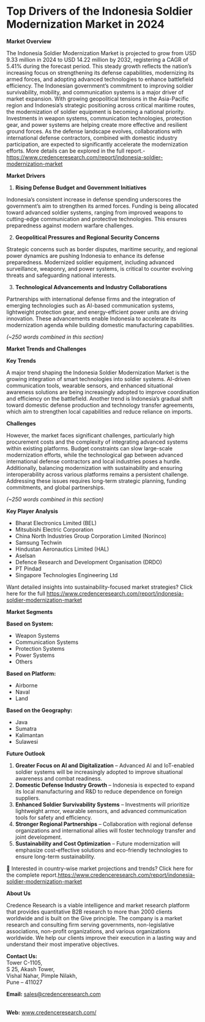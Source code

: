 # Top Drivers of the Indonesia Soldier Modernization Market in 2024


<p><strong>Market Overview</strong></p>
<p>The Indonesia Soldier Modernization Market is projected to grow from USD 9.33 million in 2024 to USD 14.22 million by 2032, registering a CAGR of 5.41% during the forecast period. This steady growth reflects the nation&rsquo;s increasing focus on strengthening its defense capabilities, modernizing its armed forces, and adopting advanced technologies to enhance battlefield efficiency. The Indonesian government&rsquo;s commitment to improving soldier survivability, mobility, and communication systems is a major driver of market expansion. With growing geopolitical tensions in the Asia-Pacific region and Indonesia&rsquo;s strategic positioning across critical maritime routes, the modernization of soldier equipment is becoming a national priority. Investments in weapon systems, communication technologies, protection gear, and power systems are helping create more effective and resilient ground forces. As the defense landscape evolves, collaborations with international defense contractors, combined with domestic industry participation, are expected to significantly accelerate the modernization efforts. More details can be explored in the full report.-<a href="https://www.credenceresearch.com/report/indonesia-soldier-modernization-market">https://www.credenceresearch.com/report/indonesia-soldier-modernization-market</a></p>
<p><strong>Market Drivers</strong></p>
<ol>
<li><strong> Rising Defense Budget and Government Initiatives</strong></li>
</ol>
<p>Indonesia&rsquo;s consistent increase in defense spending underscores the government&rsquo;s aim to strengthen its armed forces. Funding is being allocated toward advanced soldier systems, ranging from improved weapons to cutting-edge communication and protective technologies. This ensures preparedness against modern warfare challenges.</p>
<ol start="2">
<li><strong> Geopolitical Pressures and Regional Security Concerns</strong></li>
</ol>
<p>Strategic concerns such as border disputes, maritime security, and regional power dynamics are pushing Indonesia to enhance its defense preparedness. Modernized soldier equipment, including advanced surveillance, weaponry, and power systems, is critical to counter evolving threats and safeguarding national interests.</p>
<ol start="3">
<li><strong> Technological Advancements and Industry Collaborations</strong></li>
</ol>
<p>Partnerships with international defense firms and the integration of emerging technologies such as AI-based communication systems, lightweight protection gear, and energy-efficient power units are driving innovation. These advancements enable Indonesia to accelerate its modernization agenda while building domestic manufacturing capabilities.</p>
<p><em>(~250 words combined in this section)</em></p>
<p><strong>Market Trends and Challenges</strong></p>
<p><strong>Key Trends</strong></p>
<p>A major trend shaping the Indonesia Soldier Modernization Market is the growing integration of smart technologies into soldier systems. AI-driven communication tools, wearable sensors, and enhanced situational awareness solutions are being increasingly adopted to improve coordination and efficiency on the battlefield. Another trend is Indonesia&rsquo;s gradual shift toward domestic defense production and technology transfer agreements, which aim to strengthen local capabilities and reduce reliance on imports.</p>
<p><strong>Challenges</strong></p>
<p>However, the market faces significant challenges, particularly high procurement costs and the complexity of integrating advanced systems within existing platforms. Budget constraints can slow large-scale modernization efforts, while the technological gap between advanced international defense contractors and local industries poses a hurdle. Additionally, balancing modernization with sustainability and ensuring interoperability across various platforms remains a persistent challenge. Addressing these issues requires long-term strategic planning, funding commitments, and global partnerships.</p>
<p><em>(~250 words combined in this section)</em></p>
<p><strong>Key Player Analysis</strong></p>
<ul>
<li>Bharat Electronics Limited (BEL)</li>
<li>Mitsubishi Electric Corporation</li>
<li>China North Industries Group Corporation Limited (Norinco)</li>
<li>Samsung Techwin</li>
<li>Hindustan Aeronautics Limited (HAL)</li>
<li>Aselsan</li>
<li>Defence Research and Development Organisation (DRDO)</li>
<li>PT Pindad</li>
<li>Singapore Technologies Engineering Ltd</li>
</ul>
<p>Want detailed insights into sustainability-focused market strategies? Click here for the full <a href="https://www.credenceresearch.com/report/indonesia-soldier-modernization-market">https://www.credenceresearch.com/report/indonesia-soldier-modernization-market</a></p>
<p><strong>Market Segments</strong></p>
<p><strong>Based on System:</strong></p>
<ul>
<li>Weapon Systems</li>
<li>Communication Systems</li>
<li>Protection Systems</li>
<li>Power Systems</li>
<li>Others</li>
</ul>
<p><strong>Based on Platform:</strong></p>
<ul>
<li>Airborne</li>
<li>Naval</li>
<li>Land</li>
</ul>
<p><strong>Based on the Geography:</strong></p>
<ul>
<li>Java</li>
<li>Sumatra</li>
<li>Kalimantan</li>
<li>Sulawesi</li>
</ul>
<p><strong>Future Outlook</strong></p>
<ol>
<li><strong>Greater Focus on AI and Digitalization</strong> &ndash; Advanced AI and IoT-enabled soldier systems will be increasingly adopted to improve situational awareness and combat readiness.</li>
<li><strong>Domestic Defense Industry Growth</strong> &ndash; Indonesia is expected to expand its local manufacturing and R&amp;D to reduce dependence on foreign suppliers.</li>
<li><strong>Enhanced Soldier Survivability Systems</strong> &ndash; Investments will prioritize lightweight armor, wearable sensors, and advanced communication tools for safety and efficiency.</li>
<li><strong>Stronger Regional Partnerships</strong> &ndash; Collaboration with regional defense organizations and international allies will foster technology transfer and joint development.</li>
<li><strong>Sustainability and Cost Optimization</strong> &ndash; Future modernization will emphasize cost-effective solutions and eco-friendly technologies to ensure long-term sustainability.</li>
</ol>
<p>📌 Interested in country-wise market projections and trends? Click here for the complete report.<a href="https://www.credenceresearch.com/report/indonesia-soldier-modernization-market">https://www.credenceresearch.com/report/indonesia-soldier-modernization-market</a></p>
<p><strong>About Us</strong></p>
<p>Credence Research is a viable intelligence and market research platform that provides quantitative B2B research to more than 2000 clients worldwide and is built on the Give principle. The company is a market research and consulting firm serving governments, non-legislative associations, non-profit organizations, and various organizations worldwide. We help our clients improve their execution in a lasting way and understand their most imperative objectives.</p>
<p><strong>Contact Us:</strong><br /> Tower C-1105,<br /> S 25, Akash Tower,<br /> Vishal Nahar, Pimple Nilakh,<br /> Pune &ndash; 411027</p>
<p><strong>Email:</strong> <a href="mailto:sales@credenceresearch.com">sales@credenceresearch.com</a></p>
<p><br /> <strong>Web:</strong> <a href="http://www.credenceresearch.com/">www.credenceresearch.com/</a></p>
